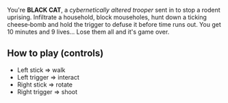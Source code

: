 You're **BLACK CAT**, a _cybernetically altered trooper_ sent in to stop a rodent uprising. Infiltrate a household, block mouseholes, hunt down a ticking cheese‑bomb and hold the trigger to defuse it before time runs out. You get 10 minutes and 9 lives... Lose them all and it's game over.

## How to play (controls)

- Left stick => walk
- Left trigger => interact
- Right stick => rotate
- Right trigger => shoot
